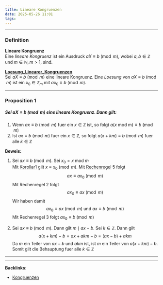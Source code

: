 ```yaml
---
title: Lineare Kongruenzen
date: 2025-05-26 11:01
tags: 
---
```


----

### Definition
**Lineare Kongruenz** \
Eine *lineare Kongruenz* ist ein Ausdruck $aX\equiv b \pmod{m}$, wobei $a,b\in \mathbb{Z}$
und $m\in \mathbb{N},m>1$, sind.

**[Loesung_Linearer_Kongruenzen](loesung_linearer_kongruenzen)**\
Sei $aX\equiv b \pmod{m}$ eine lineare Kongruenz. Eine *Loesung* von $aX\equiv b \pmod{m}$ ist ein 
$x_{0}\in \mathbb{Z}_{m}$ mit $ax_{0}\equiv b \pmod{m}$.

---

### Proposition 1
##### Sei $aX\equiv b \pmod{m}$ eine lineare Kongruenz. Dann gilt:
1. Wenn $ax\equiv b \pmod{m}$ fuer ein $x\in \mathbb{Z}$ ist, so folgt $a(x\text{ mod {m}})\equiv b \pmod{m}$
2. Ist $ax\equiv b \pmod{m}$ fuer ein $x\in \mathbb{Z}$, so folgt $a(x+km)\equiv b \pmod{m}$
   fuer alle $k\in \mathbb{Z}$

**Beweis:**

1. Sei $ax\equiv b \pmod{m}$. Sei $x_{0}=x \text{ mod }m$ \
   Mit [Korollar1](restklassen) gilt $x\equiv x_{0}\pmod{m}$. Mit [Rechenregel](lineare_kongruenzen) 5 folgt 
   $$
    ax\equiv ax_{0}\pmod{m}
   $$
   Mit Rechenregel 2 folgt 
   $$
    ax_{0}\equiv ax \pmod{m}
   $$
   Wir haben damit 
   $$
    ax_{0}\equiv ax\pmod{m} \text{ und } ax\equiv b \pmod{m}
   $$
   Mit Rechenregel 3 folgt $ax_{0}\equiv b \pmod{m}$
 
3. Sei $ax\equiv b \pmod{m}$. Dann gilt $m\mid ax-b$. Sei $k\in \mathbb{Z}$. Dann gilt
   $$
    a(x+km)-b=ax+akm-b=(ax-b)+akm
   $$
   Da $m$ ein Teiler von $ax-b$ und $akm$ ist, ist $m$ ein Teiler von $a(x+km)-b$. Somit gilt die Behauptung fuer alle $k\in \mathbb{Z}$
   





----

----
**Backlinks:**
- [Kongruenzen](/kongruenzen)

